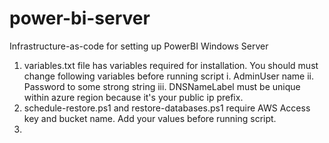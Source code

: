 # power-bi-server
Infrastructure-as-code for setting up PowerBI Windows Server 

1. variables.txt file has variables required for installation. You should must change following variables before running script
  i. AdminUser name
  ii. Password to some strong string
  iii. DNSNameLabel must be unique within azure region because it's your public ip prefix.
2. schedule-restore.ps1 and restore-databases.ps1 require AWS Access key and bucket name. Add your values before running script.
3. 
